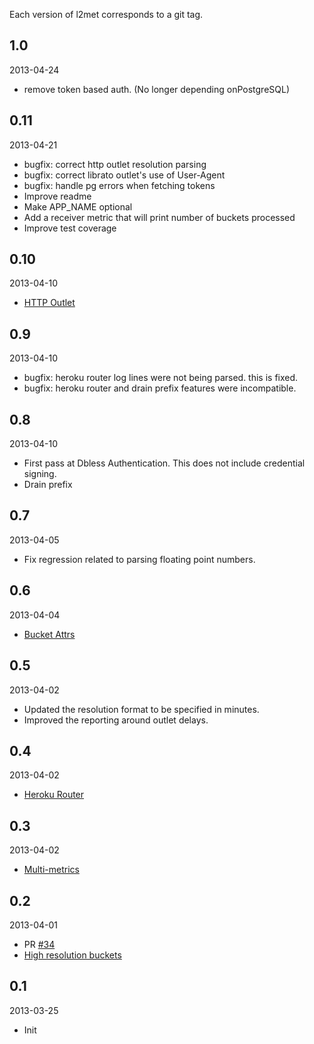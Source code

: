 Each version of l2met corresponds to a git tag.

## 1.0

2013-04-24

* remove token based auth. (No longer depending onPostgreSQL)

## 0.11

2013-04-21

* bugfix: correct http outlet resolution parsing
* bugfix: correct librato outlet's use of User-Agent
* bugfix: handle pg errors when fetching tokens
* Improve readme
* Make APP_NAME optional
* Add a receiver metric that will print number of buckets processed
* Improve test coverage

## 0.10

2013-04-10

* [HTTP Outlet](https://github.com/ryandotsmith/l2met#http-outlet)

## 0.9

2013-04-10

* bugfix: heroku router log lines were not being parsed. this is fixed.
* bugfix: heroku router and drain prefix features were incompatible.

## 0.8

2013-04-10

* First pass at Dbless Authentication. This does not include credential signing.
* Drain prefix

## 0.7

2013-04-05

* Fix regression related to parsing floating point numbers.

## 0.6

2013-04-04

* [Bucket Attrs](https://github.com/ryandotsmith/l2met#bucket-attrs)

## 0.5

2013-04-02

* Updated the resolution format to be specified in minutes.
* Improved the reporting around outlet delays.

## 0.4

2013-04-02

* [Heroku Router](https://github.com/ryandotsmith/l2met#heroku-router)

## 0.3

2013-04-02

* [Multi-metrics](https://github.com/ryandotsmith/l2met#multi-metrics)

## 0.2

2013-04-01

* PR [#34](https://github.com/ryandotsmith/l2met/pull/34)
* [High resolution buckets](https://github.com/ryandotsmith/l2met#high-resolution-buckets)

## 0.1

2013-03-25

* Init
